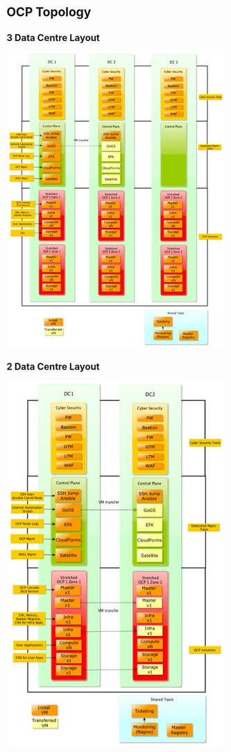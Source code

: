 # OCP Topology

## 3 Data Centre Layout

<img src="../img/ocp-arc.png"></img>

## 2 Data Centre Layout

<img src="../img/ocp-arc-asym.png"></img>